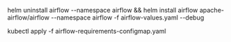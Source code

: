 helm uninstall airflow --namespace airflow && helm install airflow apache-airflow/airflow --namespace airflow -f airflow-values.yaml  --debug

kubectl apply -f airflow-requirements-configmap.yaml

